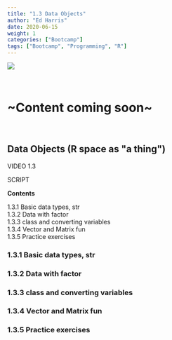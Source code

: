 ```yaml
---
title: "1.3 Data Objects"
author: "Ed Harris"
date: 2020-06-15
weight: 1
categories: ["Bootcamp"]
tags: ["Bootcamp", "Programming", "R"]
---
```


![ ](/img/r-space.png)  

&nbsp;

# ~Content coming soon~


&nbsp;

## Data Objects (R space as "a thing")

VIDEO 1.3

SCRIPT

**Contents**

1.3.1 Basic data types, str  
1.3.2 Data with factor  
1.3.3 class and converting variables  
1.3.4 Vector and Matrix fun  
1.3.5 Practice exercises  

### 1.3.1 Basic data types, str

### 1.3.2 Data with factor

### 1.3.3 class and converting variables

### 1.3.4 Vector and Matrix fun

### 1.3.5 Practice exercises

